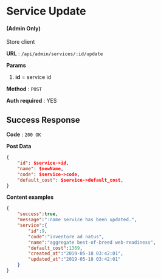 # Service Update

#### (**Admin Only**)

Store client

**URL** : `/api/admin/services/:id/update`

**Params**
1. **id** = service id

**Method** : `POST`

**Auth required** : YES

## Success Response

**Code** : `200 OK`

**Post Data**

```json
{
    "id": $service->id,
    "name": $newName,
    "code": $service->code,
    "default_cost": $service->default_cost,
}
```

**Content examples**

```json
{
    "success":true,
    "message":":name service has been updated.",
    "service":{
        "id":9,
        "code":"inventore ad natus",
        "name":"aggregate best-of-breed web-readiness",
        "default_cost":1369,
        "created_at":"2019-05-18 03:42:01",
        "updated_at":"2019-05-18 03:42:01"
    }
}
```
